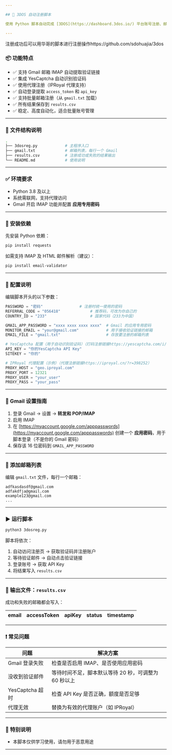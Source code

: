 ```yaml
---

## 🚀 3DOS 自动注册脚本

使用 Python 脚本自动完成 [3DOS](https://dashboard.3dos.io/) 平台账号注册、邮箱验证、登录提取 API Key，全自动、支持代理、验证码识别、IMAP 邮箱解析。

---
```

注册成功后可以用华哥的脚本进行注册操作https://github.com/sdohuajia/3dos

### 📦 功能特点

* ✅ 支持 Gmail 邮箱 IMAP 自动提取验证链接
* ✅ 集成 YesCaptcha 自动识别验证码
* ✅ 使用代理注册（IPRoyal 代理支持）
* ✅ 自动登录提取 `access_token` 和 `api_key`
* ✅ 支持批量邮箱注册（从 `gmail.txt` 加载）
* ✅ 所有结果保存到 `results.csv`
* ✅ 稳定、高度自动化，适合批量账号管理

---

### 📁 文件结构说明

```bash
.
├── 3dosreg.py            # 主程序入口
├── gmail.txt             # 邮箱列表，每行一个 Gmail
├── results.csv           # 注册成功或失败的结果输出
└── README.md             # 使用说明
```

---

### ✅ 环境要求

* Python 3.8 及以上
* 系统需联网，支持代理访问
* Gmail 开启 IMAP 功能并配置 **应用专用密码**

---

### 🔧 安装依赖

先安装 Python 依赖：

```bash
pip install requests
```

如需支持 IMAP 及 HTML 邮件解析（建议）：

```bash
pip install email-validator
```

---

### 🔐 配置说明

编辑脚本开头的以下参数：

```python
PASSWORD = "密码"                # 注册时统一使用的密码
REFERRAL_CODE = "056418"             # 推荐码，可改为你自己的
COUNTRY_ID = "233"                   # 国家代码（233为中国）

GMAIL_APP_PASSWORD = "xxxx xxxx xxxx xxxx"  # Gmail 的应用专用密码
MONITOR_EMAIL = "your@gmail.com"            # 用于接收验证链接的邮箱
EMAIL_FILE = "gmail.txt"                    # 存放要注册的邮箱列表

# YesCaptcha 配置（用于自动识别验证码）（打码注册链接https://yescaptcha.com/i/7leVLd）
API_KEY = "你的YesCaptcha API Key"
SITEKEY = "你的"

# IPRoyal 代理配置（示例）（代理注册链接https://iproyal.cn/?r=398252）
PROXY_HOST = "geo.iproyal.com"
PROXY_PORT = 12321
PROXY_USER = "your_user"
PROXY_PASS = "your_pass"
```

---

### 📧 Gmail 设置指南

1. 登录 Gmail → 设置 → **转发和 POP/IMAP**
2. 启用 IMAP
3. 在 [https://myaccount.google.com/apppasswords](https://myaccount.google.com/apppasswords) 创建一个 **应用密码**，用于脚本登录（不是你的 Gmail 密码）
4. 保存该 16 位密码到 `GMAIL_APP_PASSWORD`

---

### 📨 添加邮箱列表

编辑 `gmail.txt` 文件，每行一个邮箱：

```
adfkasdasdf@gmail.com
adfakdfja@gmail.com
example123@gmail.com
...
```

---

### ▶️ 运行脚本

```bash
python3 3dosreg.py
```

脚本将依次：

1. 自动访问注册页 → 获取验证码并注册账户
2. 等待验证邮件 → 自动点击验证链接
3. 登录账号 → 获取 API Key
4. 将结果写入 `results.csv`

---

### 📁 输出文件：`results.csv`

成功和失败的邮箱都会写入：

| email | accessToken | apiKey | status | timestamp |
| ----- | ----------- | ------ | ------ | --------- |

---

### ❗ 常见问题

| 问题            | 解决方案                           |
| ------------- | ------------------------------ |
| Gmail 登录失败    | 检查是否启用 IMAP、是否使用应用密码           |
| 没收到验证邮件       | 等待时间不足，脚本默认等待 20 秒，可调整为 60 秒以上 |
| YesCaptcha 超时 | 检查 API Key 是否正确，额度是否足够         |
| 代理无效          | 替换为有效的代理账户（如 IPRoyal）          |

---

### 🤝 特别说明

* 本脚本仅供学习使用，请勿用于恶意用途


---


